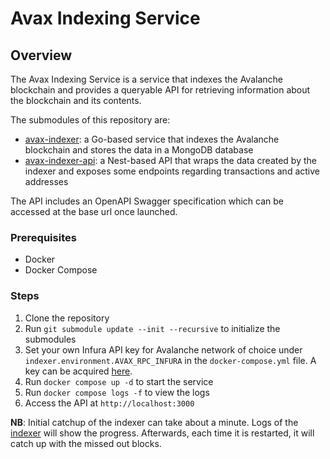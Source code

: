 # Avax Indexing Service

## Overview

The Avax Indexing Service is a service that indexes the Avalanche blockchain and provides a queryable API for retrieving
information about the blockchain and its contents.

The submodules of this repository are:

- [avax-indexer](https://github.com/vectorman1/avax-indexer): a Go-based service that indexes the Avalanche blockchain
  and stores the data in a MongoDB database
- [avax-indexer-api](https://github.com/vectorman1/avax-indexer-api): a Nest-based API that wraps the data created by
  the indexer and exposes some endpoints regarding transactions and active addresses

The API includes an OpenAPI Swagger specification which can be accessed at the base url once launched.

### Prerequisites

- Docker
- Docker Compose

### Steps

1. Clone the repository
2. Run `git submodule update --init --recursive` to initialize the submodules
3. Set your own Infura API key for Avalanche network of choice under `indexer.environment.AVAX_RPC_INFURA` in
   the `docker-compose.yml` file. A key can be acquired [here](https://app.infura.io/).
4. Run `docker compose up -d` to start the service
5. Run `docker compose logs -f` to view the logs
6. Access the API at `http://localhost:3000`

**NB**: Initial catchup of the indexer can take about a minute. Logs of
the [indexer](https://github.com/vectorman1/avax-indexer) will show the progress. Afterwards, each time it is restarted,
it will catch up with the missed out blocks.

